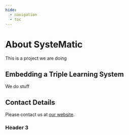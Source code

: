 ```yaml
---
hide:
  - navigation
  - toc
---
```


# About SysteMatic

This is a project we are doing

## Embedding a Triple Learning System
We do stuff

## Contact Details
Please contact us at [our website](systematic.com). 

### Header 3
